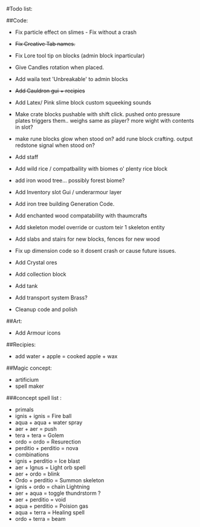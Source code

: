 #Todo list:

##Code:
* Fix particle effect on slimes - Fix without a crash
* ~~Fix Creative Tab names.~~
* Fix Lore tool tip on blocks (admin block inparticular)
* Give Candles rotation when placed.
* Add waila text 'Unbreakable' to admin blocks
* ~~Add Cauldron gui + recipies~~
* Add Latex/ Pink slime block custom squeeking sounds
* Make crate blocks pushable with shift click. pushed onto pressure plates triggers them.. weighs same as player? more wight with contents in slot?
* make rune blocks glow when stood on? add rune block crafting.  output redstone signal when stood on?
* Add staff
* Add wild rice / compatbaility with biomes o' plenty rice block
* add iron wood tree... possibly forest biome?
* Add Inventory slot Gui / underarmour layer
* Add iron tree building Generation Code.
* Add enchanted wood compatability with thaumcrafts
* Add skeleton model override or custom teir 1 skeleton entity
* Add slabs and stairs for new blocks, fences for new wood

* Fix up dimension code so it dosent crash or cause future issues.

* Add Crystal ores
* Add collection block
* Add tank
* Add transport system Brass?
* Cleanup code and polish

##Art:
* Add Armour icons

##Recipies:
* add water + apple = cooked apple + wax

##Magic concept:
* artificium
* spell maker
 
###concept spell list :
* primals
* ignis + ignis = Fire ball
* aqua + aqua + water spray
* aer + aer = push
* tera + tera = Golem
* ordo = ordo = Resurection
* perditio + perditio = nova
* combinations
* ignis + perditio = Ice blast
* aer + Ignus = Light orb spell
* aer + ordo = blink
* Ordo + perditio = Summon skeleton
* ignis + ordo = chain Lightning
* aer + aqua = toggle thundrstorm ?
* aer + perditio = void
* aqua + perditio = Poision gas
* aqua + terra = Healing spell
* ordo + terra = beam
